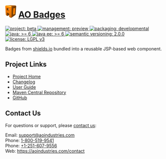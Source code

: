 # [<img src="ao-logo.png" alt="AO Logo" width="35" height="40">](https://aoindustries.com/) [AO Badges](https://aoindustries.com/ao-badges/)
<p>
	<a href="https://aoindustries.com/life-cycle.jspx#project">
		<img src="https://aoindustries.com/ao-badges/project-beta.svg" alt="project: beta" />
	</a>
	<a href="https://aoindustries.com/life-cycle.jspx#management">
		<img src="https://aoindustries.com/ao-badges/management-preview.svg" alt="management: preview" />
	</a>
	<a href="https://aoindustries.com/life-cycle.jspx#packaging">
		<img src="https://aoindustries.com/ao-badges/packaging-developmental.svg" alt="packaging: developmental" />
	</a>
	<br />
	<a href="https://docs.oracle.com/javase/6/docs/api/">
		<img src="https://aoindustries.com/ao-badges/java-6.svg" alt="java: &gt;= 6" />
	</a>
	<a href="https://docs.oracle.com/javaee/6/api/">
		<img src="https://aoindustries.com/ao-badges/javaee-6.svg" alt="java ee: &gt;= 6" />
	</a>
	<a href="http://semver.org/spec/v2.0.0.html">
		<img src="https://aoindustries.com/ao-badges/semver-2.0.0.svg" alt="semantic versioning: 2.0.0" />
	</a>
	<a href="https://www.gnu.org/licenses/lgpl-3.0">
		<img src="https://aoindustries.com/ao-badges/license-lgpl-3.0.svg" alt="license: LGPL v3" />
	</a>
</p>

Badges from [shields.io](https://shields.io/) bundled into a reusable JSP-based web component.

## Project Links
* [Project Home](https://aoindustries.com/ao-badges/)
* [Changelog](https://aoindustries.com/ao-badges/changelog)
* [User Guide](https://aoindustries.com/ao-badges/user-guide)
* [Maven Central Repository](https://search.maven.org/#search%7Cgav%7C1%7Cg:%22com.aoindustries%22%20AND%20a:%22ao-badges%22)
* [GitHub](https://github.com/aoindustries/ao-badges)

## Contact Us
For questions or support, please [contact us](https://aoindustries.com/contact):

Email: [support@aoindustries.com](mailto:support@aoindustries.com)  
Phone: [1-800-519-9541](tel:1-800-519-9541)  
Phone: [+1-251-607-9556](tel:+1-251-607-9556)  
Web: https://aoindustries.com/contact
